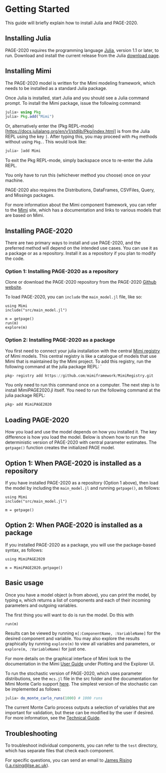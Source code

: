 # Getting Started

This guide will briefly explain how to install Julia and PAGE-2020.

## Installing Julia

PAGE-2020 requires the programming
language [Julia](http://julialang.org/), version 1.1 or later, to
run. Download and install the current release from the Julia [download page](http://julialang.org/downloads/).

## Installing Mimi

The PAGE-2020 model is written for the Mimi modeling framework, which
needs to be installed as a standard Julia package.

Once Julia is installed, start Julia and you should see a Julia command prompt. To install the Mimi package, issue the following command:
```julia
julia> using Pkg
julia> Pkg.add("Mimi")
```

Or, alternatively enter the (Pkg REPL-mode)[https://docs.julialang.org/en/v1/stdlib/Pkg/index.html] is from the Julia REPL using the key `]`.  After typing this, you may proceed with `Pkg` methods without using `Pkg.`.  This would look like:
```julia
julia> ]add Mimi
```

To exit the Pkg REPL-mode, simply backspace once to re-enter the Julia REPL.

You only have to run this (whichever method you choose) once on your machine.

PAGE-2020 also requires the Distributions, DataFrames, CSVFiles, Query, and Missings packages.

For more information about the Mimi component framework, you can refer to the [Mimi](https://www.mimiframework.org/) site, which has a documentation and links to various models that are based on Mimi.

## Installing PAGE-2020

There are two primary ways to install and use PAGE-2020, and the
preferred method will depend on the intended use cases. You can use it
as a package or as a repository. Install it as a repository if you
plan to modify the code.

### Option 1: Installing PAGE-2020 as a repository

Clone or download the PAGE-2020 repository from the
PAGE-2020 [Github website](https://github.com/openmodels/PAGE-2020).

To load PAGE-2020, you can `include` the `main_model.jl` file, like
so:
```
using Mimi
include("src/main_model.jl")

m = getpage()
run(m)
explore(m)
```

### Option 2: Installing PAGE-2020 as a package

You first need to connect your julia installation with the central
[Mimi registry](https://github.com/mimiframework/MimiRegistry) of Mimi models.
This central registry is like a catalogue of models that use Mimi that is
maintained by the Mimi project. To add this registry, run the following
command at the julia package REPL:
`
```julia
pkg> registry add https://github.com/mimiframework/MimiRegistry.git
```
You only need to run this command once on a computer.
The next step is to install MimiPAGE2020.jl itself. You need to run the
following command at the julia package REPL:
```julia
pkg> add MimiPAGE2020
```

## Loading PAGE-2020

How you load and use the model depends on how you installed it. The
key difference is how you load the model. Below is shown how to run
the deterministic version of PAGE-2020 with central parameter
estimates. The `getpage()` function creates the initialized PAGE
model.

## Option 1: When PAGE-2020 is installed as a repository

If you have installed PAGE-2020 as a repository (Option 1 above), then
load the model by including the `main_model.jl` and running
`getpage()`, as follows:
```
using Mimi
include("src/main_model.jl")

m = getpage()
```

## Option 2: When PAGE-2020 is installed as a package

If you installed PAGE-2020 as a package, you will use the
package-based syntax, as follows:
```
using MimiPAGE2020

m = MimiPAGE2020.getpage()
```

## Basic usage

Once you have a model object (`m` from above), you can print the model, by typing `m`, which
returns a list of components and each of their incoming parameters and
outgoing variables.

The first thing you will want to do is run the model. Do this with
```
run(m)
```

Results can be viewed by running `m[:ComponentName, :VariableName]` 
for the desired component and variable. You may also explore the results graphically
by running `explore(m)` to view all variables and parameters, or `explore(m, :VariableName)`
for just one.

For more details on the graphical interface of Mimi look to the
documentation in the
Mimi
[User Guide](https://www.mimiframework.org/Mimi.jl/stable/userguide/) under
Plotting and the Explorer UI.

To run the stochastic version of PAGE-2020, which uses parameter
distributions, see the `mcs.jl` file in the src folder and the documentation for
Mimi Monte Carlo support [here](https://github.com/mimiframework/Mimi.jl/blob/master/docs/src/internals/montecarlo.md). The simplest version of the stochastic can be implemented as follows:
```julia
julia> do_monte_carlo_runs(1000) # 1000 runs
```
The current Monte Carlo process outputs a selection of variables that are
important for validation, but these can be modified by the user if
desired. For more information, see the [Technical Guide](technicaluserguide.md).

## Troubleshooting

To troubleshoot individual components, you can refer to the `test` directory, which has separate files that check each component.

For specific questions, you can send an email to [James Rising](http://existencia.org/pro) (<j.a.rising@lse.ac.uk>).

